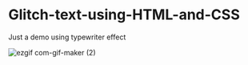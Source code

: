 # Glitch-text-using-HTML-and-CSS
Just a demo using typewriter effect
 
![ezgif com-gif-maker (2)](https://user-images.githubusercontent.com/60861872/160738703-386e4ef3-96e4-4791-a92f-3d807878cb73.gif)
